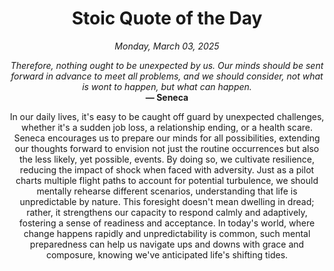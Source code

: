<h1 align="center">Stoic Quote of the Day</h1>
<p align="center"><em><!--date-start-->Monday, March 03, 2025<!--date-end--></em></p>
<p align="center">
    <em><!--START_SECTION:quote-text-->
Therefore, nothing ought to be unexpected by us. Our minds should be sent forward in advance to meet all problems, and we should consider, not what is wont to happen, but what can happen.
<!--END_SECTION:quote-text--></em><br>
    <strong>— <!--START_SECTION:quote-author-->
Seneca
<!--END_SECTION:quote-author--></strong>
</p>

<p align="center" style="max-width:600px;margin:0 auto;">
<!--START_SECTION:quote-interpretation-->
In our daily lives, it's easy to be caught off guard by unexpected challenges, whether it's a sudden job loss, a relationship ending, or a health scare. Seneca encourages us to prepare our minds for all possibilities, extending our thoughts forward to envision not just the routine occurrences but also the less likely, yet possible, events. By doing so, we cultivate resilience, reducing the impact of shock when faced with adversity. Just as a pilot charts multiple flight paths to account for potential turbulence, we should mentally rehearse different scenarios, understanding that life is unpredictable by nature. This foresight doesn't mean dwelling in dread; rather, it strengthens our capacity to respond calmly and adaptively, fostering a sense of readiness and acceptance. In today's world, where change happens rapidly and unpredictability is common, such mental preparedness can help us navigate ups and downs with grace and composure, knowing we've anticipated life's shifting tides.
<!--END_SECTION:quote-interpretation-->
</p>
